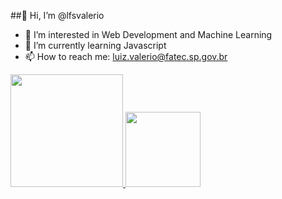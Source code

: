 ##👋 Hi, I’m @lfsvalerio
- 👀 I’m interested in Web Development and Machine Learning
- 🌱 I’m currently learning Javascript
- 📫 How to reach me: luiz.valerio@fatec.sp.gov.br

<div>
    <a href="https://github.com/lfsvalerio">
    <img height="180em" src="https://github-readme-stats.vercel.app/api?username=lfsvalerio&show_icons=true&theme=dracula&include_all_commits=true&count_private=true"/>
    <img height="120em" src="https://github-readme-stats.vercel.app/api/top-langs/?username=lfsvalerio&layout=compact&langs_count=16&themes=dracula"/>
<div>
